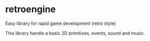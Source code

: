 # retroengine
Easy library for rapid game development (retro style)

This library handle a basic 2D primitives, events, sound and music.
